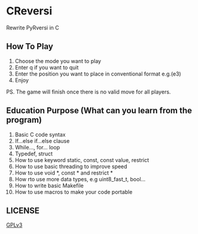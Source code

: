 # CReversi
Rewrite PyRversi in C 

## How To Play
1. Choose the mode you want to play  
2. Enter q if you want to quit  
3. Enter the position you want to place in conventional format e.g.(e3)  
4. Enjoy  

PS. The game will finish once there is no valid move for all players.

## Education Purpose (What can you learn from the program)
1. Basic C code syntax
2. If...else if...else clause
3. While..., for... loop
4. Typedef, struct
5. How to use keyword static, const, const value, restrict
6. How to use basic threading to improve speed
7. How to use void *, const * and restrict *
8. How rto use more data types, e.g uint8_fast_t, bool...
9. How to write basic Makefile
10. How to use macros to make your code portable

## LICENSE
[GPLv3](https://www.gnu.org/licenses/gpl-3.0.txt)
